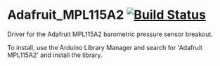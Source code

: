 # Adafruit_MPL115A2 [![Build Status](https://travis-ci.com/adafruit/Adafruit_MPL115A2.svg?branch=master)](https://travis-ci.com/adafruit/Adafruit_MPL115A2)

Driver for the Adafruit MPL115A2 barometric pressure sensor breakout.

To install, use the Arduino Library Manager and search for 'Adafruit MPL115A2' and install the library.
